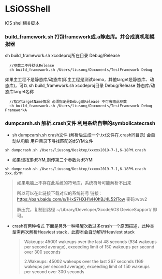 # LSiOSShell
iOS shell相关脚本
### build_framework.sh 打包framework或.a静态库。并合成真机和模拟器
sh build_framework.sh xcodeproj所在目录 Debug/Release
```
  //参数二不传默认Release
  sh build_framework.sh /Users/liusong/Documents/TestFramework Debug
```
如果主工程不是静态库/动态库(即主工程是测试demo，其他target是静态库、动态库)，可以 sh build_framework.sh  xcodeproj目录 Debug/Release  静态库/动态库target名称
```
  //指定targetName情况 必须指定是Debug或Release 不可省略此参数
  sh build_framework.sh /Users/liusong/Documents/TestFramework Debug FrameworkA
```

### dumpcarsh.sh 解析.crash文件 利用系统自带的symbolicatecrash
- sh dumpcarsh.sh  crash文件    (解析后生成一个.txt文件在.crash同目录) 会自动从电脑 用户目录下寻找匹配的dSYM文件

```
sh dumpcrash.sh /Users/liusong/Desktop/xxxxx2019-7-1,6-18PM.crash
```

- 如果想指定dSYM,则传第二个参数为dSYM

```
sh dumpcrash.sh /Users/liusong/Desktop/xxxxx2019-7-1,6-18PM.crash xxx.dSYM
```

> 如果电脑上不存在此系统的符号库，系统符号可能解析不出来
>
> 所以可以在此链接下载对应的系统符号 链接：https://pan.baidu.com/s/1HxS7HXH1vH0hBJ4L52lTow  密码:wbv2
>
> 解压完，复制到路径 ~/Library/Developer/Xcode/iOS DeviceSupport/  即可。



- crash有两种格式 下面是另外一种唤醒次数过多crash一个原因描述，此种类型需再次解析Heaviest stack，此脚本会自动解析Heaviest stack 

  > Wakeups:          45001 wakeups over the last 48 seconds (934 wakeups per second average), exceeding limit of 150 wakeups per second over 300 seconds
  >
  > 2.Wakeups:          45002 wakeups over the last 267 seconds (169 wakeups per second average), exceeding limit of 150 wakeups per second over 300 seconds



